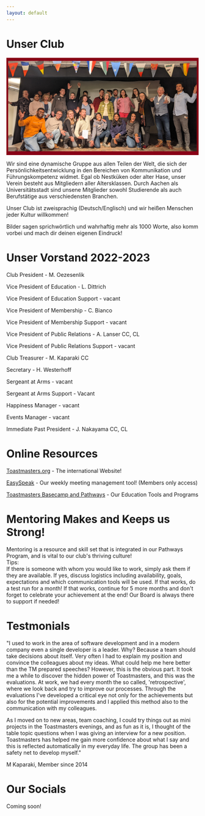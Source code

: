 ```yaml
---
layout: default
---
```


# Unser Club

<img src="/assets/images/tmac-500-grouppic.jpg" width="800" style="display: block; margin-left: auto; margin-right: auto;">

Wir sind eine dynamische Gruppe aus allen Teilen der Welt, die sich der Persönlichkeitsentwicklung in den Bereichen von Kommunikation und Führungskompetenz widmet.
Egal ob Nestküken oder alter Hase, unser Verein besteht aus Mitgliedern aller Altersklassen.
Durch Aachen als Universitätsstadt sind unsene Mitglieder sowohl Studierende als auch Berufstätige aus verschiedensten Branchen.

Unser Club ist zweisprachig (Deutsch/Englisch) und wir heißen Menschen jeder Kultur willkommen!

Bilder sagen sprichwörtlich und wahrhaftig mehr als 1000 Worte, also komm vorbei und mach dir deinen eigenen Eindruck!

# Unser Vorstand 2022-2023

Club President - M. Oezesenlik

Vice President of Education - L. Dittrich

Vice President of Education Support - vacant

Vice President of Membership - C. Bianco

Vice President of Membership Support - vacant

Vice President of Public Relations - A. Lanser CC, CL

Vice President of Public Relations Support - vacant

Club Treasurer - M. Kaparaki CC

Secretary - H. Westerhoff

Sergeant at Arms - vacant

Sergeant at Arms Support - Vacant

Happiness Manager - vacant

Events Manager - vacant

Immediate Past President - J. Nakayama CC, CL


# Online Resources

<a href="https://www.toastmasters.org">Toastmasters.org</a> - The international Website!

<a href="https://tmclub.eu/clubdata.php?c=728">EasySpeak</a> - Our weekly meeting management tool!  (Members only access)

<a href="https://www.toastmasters.org/education/pathways">Toastmasters Basecamp and Pathways</a> - Our Education Tools and Programs


# Mentoring Makes and Keeps us Strong!

Mentoring is a resource and skill set that is integrated in our Pathways Program, and is vital to our club's thriving culture!  
Tips:  
If there is someone with whom you would like to work, simply ask them if they are available.
If yes, discuss logistics including availability, goals, expectations and which communication tools will be used.
If that works, do a test run for a month!
If that works, continue for 5 more months and don't forget to celebrate your achievement at the end!
Our Board is always there to support if needed!

# Testmonials

"I used to work in the area of software development and in a modern company even a single developer is a leader. Why? Because a team should take decisions about itself.  Very often I had to explain my position and convince the colleagues about my ideas. What could help me here better than the TM prepared speeches?
However, this is the obvious part. It took me a while to discover the hidden power of Toastmasters, and this was the evaluations. At work, we had every month the so called, 'retrospective', where we look back and try to improve our processes. Through the evaluations I've developed a critical eye not only for the achievements but also for the potential improvements and I applied this method also to the communication with my colleagues.

As I moved on to new areas, team coaching, I could try things out as mini projects in the Toastmasters evenings, and as fun as it is, I thought of the table topic questions when I was giving an interview for a new position.
Toastmasters has helped me gain more confidence about what I say and this is reflected automatically in my everyday life. The group has been a safety net to develop myself."

M Kaparaki, Member since 2014


# Our Socials

Coming soon!



